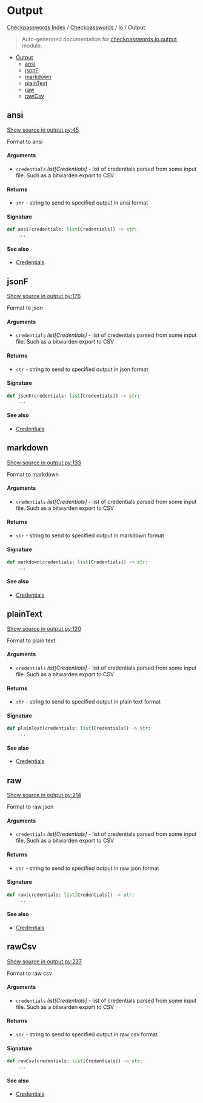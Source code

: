 # Output

[Checkpasswords Index](../../README.md#checkpasswords-index) /
[Checkpasswords](../index.md#checkpasswords) /
[Io](./index.md#io) /
Output

> Auto-generated documentation for [checkpasswords.io.output](../../../../checkpasswords/io/output.py) module.

- [Output](#output)
  - [ansi](#ansi)
  - [jsonF](#jsonf)
  - [markdown](#markdown)
  - [plainText](#plaintext)
  - [raw](#raw)
  - [rawCsv](#rawcsv)

## ansi

[Show source in output.py:45](../../../../checkpasswords/io/output.py#L45)

Format to ansi

#### Arguments

- `credentials` *list[Credentials]* - list of credentials parsed from some input file.
Such as a bitwarden export to CSV

#### Returns

- `str` - string to send to specified output in ansi format

#### Signature

```python
def ansi(credentials: list[Credentials]) -> str:
    ...
```

#### See also

- [Credentials](../credentials.md#credentials)



## jsonF

[Show source in output.py:176](../../../../checkpasswords/io/output.py#L176)

Format to json

#### Arguments

- `credentials` *list[Credentials]* - list of credentials parsed from some input file.
Such as a bitwarden export to CSV

#### Returns

- `str` - string to send to specified output in json format

#### Signature

```python
def jsonF(credentials: list[Credentials]) -> str:
    ...
```

#### See also

- [Credentials](../credentials.md#credentials)



## markdown

[Show source in output.py:133](../../../../checkpasswords/io/output.py#L133)

Format to markdown

#### Arguments

- `credentials` *list[Credentials]* - list of credentials parsed from some input file.
Such as a bitwarden export to CSV

#### Returns

- `str` - string to send to specified output in markdown format

#### Signature

```python
def markdown(credentials: list[Credentials]) -> str:
    ...
```

#### See also

- [Credentials](../credentials.md#credentials)



## plainText

[Show source in output.py:120](../../../../checkpasswords/io/output.py#L120)

Format to plain text

#### Arguments

- `credentials` *list[Credentials]* - list of credentials parsed from some input file.
Such as a bitwarden export to CSV

#### Returns

- `str` - string to send to specified output in plain text format

#### Signature

```python
def plainText(credentials: list[Credentials]) -> str:
    ...
```

#### See also

- [Credentials](../credentials.md#credentials)



## raw

[Show source in output.py:214](../../../../checkpasswords/io/output.py#L214)

Format to raw json

#### Arguments

- `credentials` *list[Credentials]* - list of credentials parsed from some input file.
Such as a bitwarden export to CSV

#### Returns

- `str` - string to send to specified output in raw json format

#### Signature

```python
def raw(credentials: list[Credentials]) -> str:
    ...
```

#### See also

- [Credentials](../credentials.md#credentials)



## rawCsv

[Show source in output.py:227](../../../../checkpasswords/io/output.py#L227)

Format to raw csv

#### Arguments

- `credentials` *list[Credentials]* - list of credentials parsed from some input file.
Such as a bitwarden export to CSV

#### Returns

- `str` - string to send to specified output in raw csv format

#### Signature

```python
def rawCsv(credentials: list[Credentials]) -> str:
    ...
```

#### See also

- [Credentials](../credentials.md#credentials)


